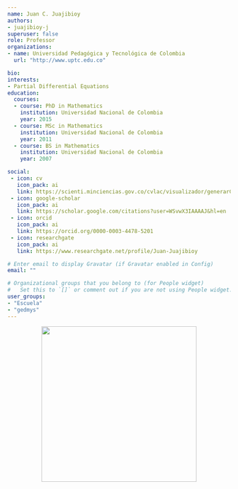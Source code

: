 ```yaml
---
name: Juan C. Juajibioy
authors:
- juajibioy-j
superuser: false
role: Professor
organizations:
- name: Universidad Pedagógica y Tecnológica de Colombia
  url: "http://www.uptc.edu.co"

bio: 
interests:
- Partial Differential Equations
education:
  courses:
  - course: PhD in Mathematics
    institution: Universidad Nacional de Colombia
    year: 2015
  - course: MSc in Mathematics
    institution: Universidad Nacional de Colombia
    year: 2011
  - course: BS in Mathematics
    institution: Universidad Nacional de Colombia
    year: 2007

social:
 - icon: cv
   icon_pack: ai
   link: https://scienti.minciencias.gov.co/cvlac/visualizador/generarCurriculoCv.do?cod_rh=0001352252
 - icon: google-scholar
   icon_pack: ai
   link: https://scholar.google.com/citations?user=WSvwX3IAAAAJ&hl=en   
 - icon: orcid
   icon_pack: ai
   link: https://orcid.org/0000-0003-4478-5201
 - icon: researchgate
   icon_pack: ai
   link: https://www.researchgate.net/profile/Juan-Juajibioy

# Enter email to display Gravatar (if Gravatar enabled in Config)
email: ""

# Organizational groups that you belong to (for People widget)
#   Set this to `[]` or comment out if you are not using People widget.
user_groups:
- "Escuela"
- "gedmys"
---
```



<center><img src="https://matematicas.netlify.com/img/gs/juajibioy-j.png"  width="350"></center>
